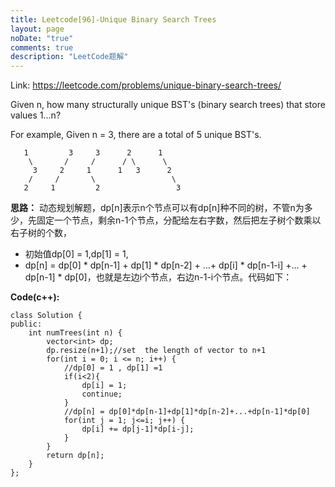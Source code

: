 ```yaml
---
title: Leetcode[96]-Unique Binary Search Trees
layout: page
noDate: "true"
comments: true
description: "LeetCode题解" 
---
```

<article class="post post-type-normal" itemscope="" itemtype="http://schema.org/Article" style="opacity: 1; transform: translateY(0px);">

Link: https://leetcode.com/problems/unique-binary-search-trees/

Given n, how many structurally unique BST's (binary search trees) that store values 1...n?

For example,
Given n = 3, there are a total of 5 unique BST's.

	   1         3     3      2      1
	    \       /     /      / \      \
	     3     2     1      1   3      2
	    /     /       \                 \
	   2     1         2                 3



**思路：** 动态规划解题，dp[n]表示n个节点可以有dp[n]种不同的树，不管n为多少，先固定一个节点，剩余n-1个节点，分配给左右字数，然后把左子树个数乘以右子树的个数，

- 初始值dp[0] = 1,dp[1] = 1,
- dp[n] = dp[0] * dp[n-1] + dp[1] * dp[n-2] + ...+ dp[i] * dp[n-1-i] +... + dp[n-1] * dp[0]，也就是左边i个节点，右边n-1-i个节点。代码如下：

**Code(c++):**

```
class Solution {
public:
    int numTrees(int n) {
        vector<int> dp;
        dp.resize(n+1);//set  the length of vector to n+1
        for(int i = 0; i <= n; i++) {
	        //dp[0] = 1 , dp[1] =1
            if(i<2){
                dp[i] = 1;
                continue;
            }
            //dp[n] = dp[0]*dp[n-1]+dp[1]*dp[n-2]+...+dp[n-1]*dp[0]
            for(int j = 1; j<=i; j++) {
                dp[i] += dp[j-1]*dp[i-j];
            }
        }
        return dp[n];
    }
};
```


</article>
